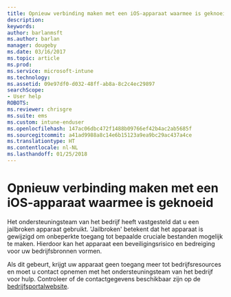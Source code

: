 ```yaml
---
title: Opnieuw verbinding maken met een iOS-apparaat waarmee is geknoeid | Microsoft Docs
description: 
keywords: 
author: barlanmsft
ms.author: barlan
manager: dougeby
ms.date: 03/16/2017
ms.topic: article
ms.prod: 
ms.service: microsoft-intune
ms.technology: 
ms.assetid: 09e97df0-d032-48ff-ab8a-8c2c4ec29897
searchScope:
- User help
ROBOTS: 
ms.reviewer: chrisgre
ms.suite: ems
ms.custom: intune-enduser
ms.openlocfilehash: 147ac06dbc472f1488b09766ef42b4ac2ab5685f
ms.sourcegitcommit: a41ad9988a8c14e6b15123a9ea9bc29ac437a4ce
ms.translationtype: HT
ms.contentlocale: nl-NL
ms.lasthandoff: 01/25/2018
---
```

# <a name="how-to-reconnect-a-compromised-ios-device"></a>Opnieuw verbinding maken met een iOS-apparaat waarmee is geknoeid

Het ondersteuningsteam van het bedrijf heeft vastgesteld dat u een jailbroken apparaat gebruikt. 'Jailbroken' betekent dat het apparaat is gewijzigd om onbeperkte toegang tot bepaalde cruciale bestanden mogelijk te maken. Hierdoor kan het apparaat een beveiligingsrisico en bedreiging voor uw bedrijfsbronnen vormen.

Als dit gebeurt, krijgt uw apparaat geen toegang meer tot bedrijfsresources en moet u contact opnemen met het ondersteuningsteam van het bedrijf voor hulp. Controleer of de contactgegevens beschikbaar zijn op de [bedrijfsportalwebsite](https://portal.manage.microsoft.com#HelpDeskDialog).
